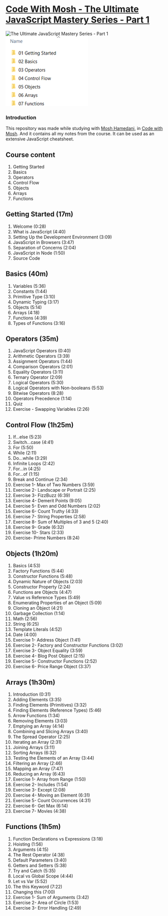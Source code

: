 # [Code With Mosh - The Ultimate JavaScript Mastery Series - Part 1](https://codewithmosh.com/p/javascript-basics-for-beginners)

![The Ultimate JavaScript Mastery Series - Part 1](https://process.fs.teachablecdn.com/ADNupMnWyR7kCWRvm76Laz/resize=width:705/https://www.filepicker.io/api/file/4JkBtVU9QUwcwFCWi3AV "The Ultimate JavaScript Mastery Series - Part 1")
![Files](https://github.com/AhmedRaja1/JavaScript-Beginners-Snippets-/blob/main/Files.png?raw=true)
### Introduction

This repository was made while studying with [Mosh Hamedani](https://programmingwithmosh.com/ "Programming with Mosh"), in [Code with Mosh](https://codewithmosh.com/ "Code with Mosh"). And it contains all my notes from the course. It can be used as an extensive JavaScript cheatsheet.

## Course content

1. Getting Started
2. Basics
3. Operators
4. Control Flow
5. Objects
6. Arrays
7. Functions

## Getting Started (17m)

1. Welcome (0:28)
2. What is JavaScript (4:40)
3. Setting Up the Development Environment (3:09)
4. JavaScript in Browsers (3:47)
5. Separation of Concerns (2:04)
6. JavaScript in Node (1:50)
7. Source Code

## Basics (40m)

1. Variables (5:36)
2. Constants (1:44)
3. Primitive Type (3:10)
4. Dynamic Typing (3:17)
5. Objects (5:14)
6. Arrays (4:18)
7. Functions (4:39)
8. Types of Functions (3:16)

## Operators (35m)

1.  JavaScript Operators (0:40)
2.  Arithmetic Operators (3:39)
3.  Assignment Operators (1:44)
4.  Comparison Operators (2:01)
5.  Equality Operators (3:11)
6.  Ternary Operator (2:09)
7.  Logical Operators (5:30)
8.  Logical Operators with Non-booleans (5:53)
9.  Bitwise Operators (8:28)
10. Operators Precedence (1:14)
11. Quiz
12. Exercise - Swapping Variables (2:26)

## Control Flow (1h25m)

1.  If...else (5:23)
2.  Switch...case (4:41)
3.  For (5:50)
4.  While (2:11)
5.  Do...while (3:29)
6.  Infinite Loops (2:42)
7.  For...in (4:25)
8.  For...of (1:15)
9.  Break and Continue (2:34)
10. Exercise 1- Max of Two Numbers (3:59)
11. Exercise 2- Landscape or Portrait (2:25)
12. Exercise 3- FizzBuzz (6:39)
13. Exercise 4- Demerit Points (9:05)
14. Exercise 5- Even and Odd Numbers (2:02)
15. Exercise 6- Count Truthy (4:33)
16. Exercise 7- String Properties (2:58)
17. Exercise 8- Sum of Multiples of 3 and 5 (2:40)
18. Exercise 9- Grade (6:32)
19. Exercise 10- Stars (2:33)
20. Exercise- Prime Numbers (8:24)

## Objects (1h20m)

1. Basics (4:53)
2. Factory Functions (5:44)
3. Constructor Functions (5:48)
4. Dynamic Nature of Objects (2:03)
5. Constructor Property (2:24)
6. Functions are Objects (4:47)
7. Value vs Reference Types (5:49)
8. Enumerating Properties of an Object (5:09)
9. Cloning an Object (4:21)
10. Garbage Collection (1:14)
11. Math (2:56)
12. String (6:25)
13. Template Literals (4:52)
14. Date (4:00)
15. Exercise 1- Address Object (1:41)
16. Exercise 2- Factory and Constructor Functions (3:02)
17. Exercise 3- Object Equality (3:59)
18. Exercise 4- Blog Post Object (2:15)
19. Exercise 5- Constructor Functions (2:52)
20. Exercise 6- Price Range Object (3:37)

## Arrays (1h30m)

1. Introduction (0:31)
2. Adding Elements (3:35)
3. Finding Elements (Primitives) (3:32)
4. Finding Elements (Reference Types) (5:46)
5. Arrow Functions (1:34)
6. Removing Elements (3:03)
7. Emptying an Array (4:14)
8. Combining and Slicing Arrays (3:40)
9. The Spread Operator (2:25)
10. Iterating an Array (2:31)
11. Joining Arrays (3:11)
12. Sorting Arrays (6:32)
13. Testing the Elements of an Array (3:44)
14. Filtering an Array (2:46)
15. Mapping an Array (7:47)
16. Reducing an Array (6:43)
17. Exercise 1- Array from Range (1:50)
18. Exercise 2- Includes (1:54)
19. Exercise 3- Except (2:08)
20. Exercise 4- Moving an Element (6:31)
21. Exercise 5- Count Occurrences (4:31)
22. Exercise 6- Get Max (6:14)
23. Exercise 7- Movies (4:38)

## Functions (1h5m)

1. Function Declarations vs Expressions (3:18)
2. Hoisting (1:56)
3. Arguments (4:15)
4. The Rest Operator (4:38)
5. Default Parameters (3:40)
6. Getters and Setters (5:38)
7. Try and Catch (5:35)
8. Local vs Global Scope (4:44)
9. Let vs Var (5:52)
10. The this Keyword (7:22)
11. Changing this (7:00)
12. Exercise 1- Sum of Arguments (3:42)
13. Exercise 2- Area of Circle (1:53)
14. Exercise 3- Error Handling (2:49)
